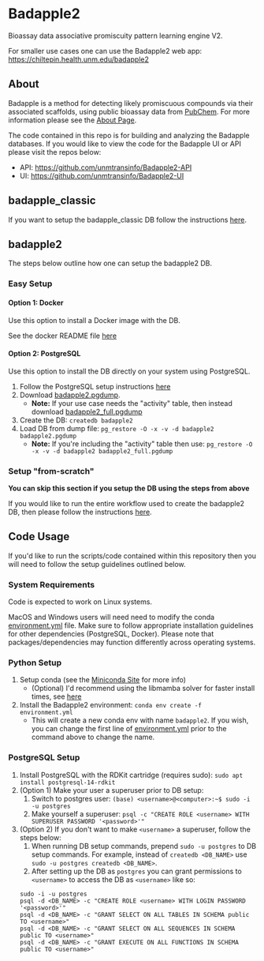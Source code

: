 # Badapple2
Bioassay data associative promiscuity pattern learning engine V2. 

For smaller use cases one can use the Badapple2 web app: https://chiltepin.health.unm.edu/badapple2 

## About
Badapple is a method for detecting likely promiscuous compounds via their associated scaffolds, using public bioassay data from [PubChem](https://pubchem.ncbi.nlm.nih.gov/). For more information please see the [About Page](https://chiltepin.health.unm.edu/badapple2/about.html).

The code contained in this repo is for building and analyzing the Badapple databases. If you would like to view the code for the Badapple UI or API please visit the repos below:
* API: https://github.com/unmtransinfo/Badapple2-API
* UI: https://github.com/unmtransinfo/Badapple2-UI

## badapple_classic
If you want to setup the badapple_classic DB follow the instructions [here](badapple1_comparison/README.md).

## badapple2
The steps below outline how one can setup the badapple2 DB.

### Easy Setup

#### Option 1: Docker
Use this option to install a Docker image with the DB.


See the docker README file [here](docker/README.md#badapple2)


#### Option 2: PostgreSQL
Use this option to install the DB directly on your system using PostgreSQL.

1. Follow the PostgreSQL setup instructions [here](#postgresql-setup)
2. Download [badapple2.pgdump](https://unmtid-dbs.net/download/Badapple2/badapple2.pgdump).
    * **Note:** If your use case needs the "activity" table, then instead download [badapple2_full.pgdump](https://unmtid-dbs.net/download/Badapple2/badapple2_full.pgdump)
3. Create the DB: `createdb badapple2`
3. Load DB from dump file: `pg_restore -O -x -v -d badapple2 badapple2.pgdump`
    * **Note:** If you're including the "activity" table then use: `pg_restore -O -x -v -d badapple2 badapple2_full.pgdump`

### Setup "from-scratch"
**You can skip this section if you setup the DB using the steps from above**

If you would like to run the entire workflow used to create the badapple2 DB, then please follow the instructions [here](snakemake/README.md).

## Code Usage
If you'd like to run the scripts/code contained within this repository then you will need to follow the setup guidelines outlined below.

### System Requirements
Code is expected to work on Linux systems. 

MacOS and Windows users will need need to modify the conda [environment.yml](environment.yml) file. Make sure to follow appropriate installation guidelines for other dependencies (PostgreSQL, Docker). Please note that packages/dependencies may function differently across operating systems.

### Python Setup
1. Setup conda (see the [Miniconda Site](https://conda.github.io/conda-libmamba-solver/user-guide/) for more info) 
    * (Optional) I'd recommend using the libmamba solver for faster install times, see [here](https://conda.github.io/conda-libmamba-solver/user-guide/)
2. Install the Badapple2 environment: `conda env create -f environment.yml`
    * This will create a new conda env with name `badapple2`. If you wish, you can change the first line of [environment.yml](environment.yml) prior to the command above to change the name.


### PostgreSQL Setup
1. Install PostgreSQL with the RDKit cartridge (requires sudo):
`sudo apt install postgresql-14-rdkit`
2. (Option 1) Make your user a superuser prior to DB setup:
    1) Switch to postgres user: `(base) <username>@<computer>:~$ sudo -i -u postgres`
    2) Make yourself a superuser: `psql -c "CREATE ROLE <username> WITH SUPERUSER PASSWORD '<password>'"`
3. (Option 2) If you don't want to make `<username>` a superuser, follow the steps below:
    1) When running DB setup commands, prepend `sudo -u postgres` to DB setup commands. For example, instead of `createdb <DB_NAME>` use `sudo -u postgres createdb <DB_NAME>`.
    2) After setting up the DB as `postgres` you can grant permissions to `<username>` to access the DB as `<username>` like so:
    ```
    sudo -i -u postgres
    psql -d <DB_NAME> -c "CREATE ROLE <username> WITH LOGIN PASSWORD '<password>'"
    psql -d <DB_NAME> -c "GRANT SELECT ON ALL TABLES IN SCHEMA public TO <username>"
    psql -d <DB_NAME> -c "GRANT SELECT ON ALL SEQUENCES IN SCHEMA public TO <username>"
    psql -d <DB_NAME> -c "GRANT EXECUTE ON ALL FUNCTIONS IN SCHEMA public TO <username>"
    ```
